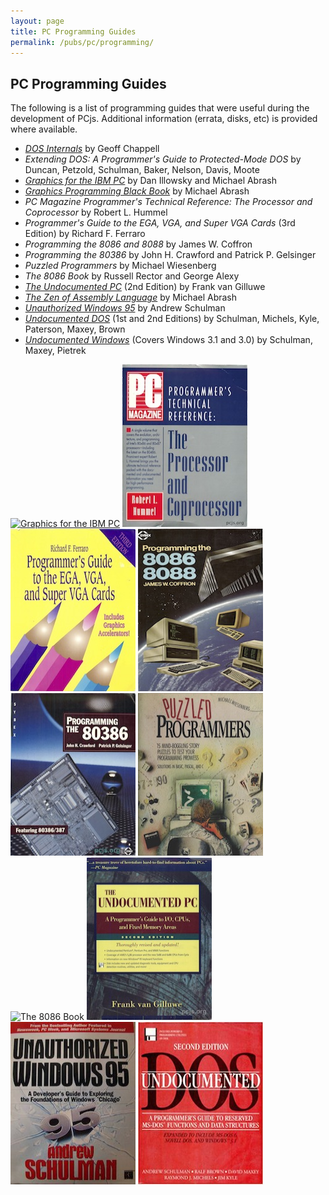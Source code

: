 ```yaml
---
layout: page
title: PC Programming Guides
permalink: /pubs/pc/programming/
---
```


PC Programming Guides
---------------------

The following is a list of programming guides that were useful during the development of PCjs.  Additional
information (errata, disks, etc) is provided where available.

* *[DOS Internals](DOS_Internals/)* by Geoff Chappell
* *Extending DOS: A Programmer's Guide to Protected-Mode DOS* by Duncan, Petzold, Schulman, Baker, Nelson, Davis, Moote
* *[Graphics for the IBM PC](Graphics_for_the_IBM_PC/)* by Dan Illowsky and Michael Abrash
* *[Graphics Programming Black Book](https://github.com/jeffpar/abrash-black-book/)* by Michael Abrash
* *PC Magazine Programmer's Technical Reference: The Processor and Coprocessor* by Robert L. Hummel
* *Programmer's Guide to the EGA, VGA, and Super VGA Cards* (3rd Edition) by Richard F. Ferraro
* *Programming the 8086 and 8088* by James W. Coffron
* *Programming the 80386* by John H. Crawford and Patrick P. Gelsinger
* *Puzzled Programmers* by Michael Wiesenberg
* *The 8086 Book* by Russell Rector and George Alexy
* *[The Undocumented PC](The_Undocumented_PC/)* (2nd Edition) by Frank van Gilluwe
* *[The Zen of Assembly Language](https://github.com/jeffpar/abrash-zen-of-asm)* by Michael Abrash
* *[Unauthorized Windows 95](Unauthorized_Windows_95/)* by Andrew Schulman
* *[Undocumented DOS](Undocumented_DOS/)* (1st and 2nd Editions) by Schulman, Michels, Kyle, Paterson, Maxey, Brown
* *[Undocumented Windows](Undocumented_Windows/)* (Covers Windows 3.1 and 3.0) by Schulman, Maxey, Pietrek

[<img src="/pubs/images/Graphics_for_the_IBM_PC-thumb.jpg" width="200" height="260" alt="Graphics for the IBM PC"/>](Graphics_for_the_IBM_PC/)
<img src="/pubs/images/PC_Magazine_Programmers_Technical_Reference-thumb.jpg" width="200" height="260" alt="PC Magazine Programmer's Technical Reference: The Processor and Coprocessor"/>
<img src="/pubs/images/Programmers_Guide_to_the_EGA_VGA_and_Super_VGA_Cards-thumb.jpg" width="200" height="260" alt="Programmer's Guide to the EGA, VGA, and Super VGA Cards"/>
<img src="/pubs/images/Programming_the_8086_and_8088-thumb.jpg" width="200" height="260" alt="Programming the 8086 and 8088"/>
<img src="/pubs/images/Programming_The_80386-thumb.jpg" width="200" height="260" alt="Programming The 80386"/>
<img src="/pubs/images/Puzzled_Programmers-thumb.jpg" width="200" height="260" alt="Puzzled Programmers"/>
<img src="/pubs/images/The_8086_Book-thumb.jpg" width="200" height="260" alt="The 8086 Book"/>
<img src="/pubs/images/The_Undocumented_PC--Second_Edition-thumb.jpg" width="200" height="260" alt="The Undocumented PC"/>
<img src="/pubs/images/Unauthorized_Windows_95-thumb.jpg" width="200" height="260" alt="Unauthorized Windows 95"/>
<img src="/pubs/images/Undocumented_DOS_2nd_Edition-thumb.jpg" width="200" height="260" alt="Undocumented DOS, 2nd Edition"/>
